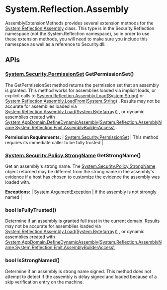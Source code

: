 # System.Reflection.Assembly

AssemblyExtensionMethods provides several extension methods for the [System.Reflection.Assembly](http://msdn.microsoft.com/en-us/library/system.reflection.assembly.aspx) class. This type is in the Security.Reflection namespace (not the System.Reflection namespace), so in order to use these extension methods, you will need to make sure you include this namespace as well as a reference to Security.dll. 

## APIs

### [System.Security.PermissionSet](http://msdn.microsoft.com/en-us/library/system.security.permissionset.aspx) GetPermissionSet()

The GetPermissionSet method returns the permission set that an assembly is granted. This method works for assemblies loaded via implicit loads, or explicit calls to [System.Reflection.Assembly.Load(System.String)](http://msdn.microsoft.com/en-us/library/system.reflection.assembly.load.aspx) or [System.Reflection.Assembly.LoadFrom(System.String)](http://msdn.microsoft.com/en-us/library/system.reflection.assembly.loadfrom.aspx) . Results may not be accurate for assemblies loaded via [System.Reflection.Assembly.Load(System.Byte(array))](http://msdn.microsoft.com/en-us/library/system.reflection.assembly.load.aspx) , or dynamic assemblies created with [System.AppDomain.DefineDynamicAssembly(System.Reflection.AssemblyName,System.Reflection.Emit.AssemblyBuilderAccess)](http://msdn.microsoft.com/en-us/library/system.appdomain.definedynamicassembly.aspx) . 

**Permission Requirements:**
| [System.Security.PermissionSet](http://msdn.microsoft.com/en-us/library/system.security.permissionset.aspx) | This method requries its immediate caller to be fully trusted  |


### [System.Security.Policy.StrongName](http://msdn.microsoft.com/en-us/library/system.security.policy.strongname.aspx) GetStrongName()

Get an assembly's strong name. 
The [System.Security.Policy.StrongName](http://msdn.microsoft.com/en-us/library/system.security.policy.strongname.aspx) object returned may be different from the strong name in the assembly's evidence if a host has chosen to customize the evidence the assembly was loaded with. 

**Exceptions:**
| [System.ArgumentException](http://msdn.microsoft.com/en-us/library/system.argumentexception.aspx) | if the assembly is not strongly named  |


### bool IsFullyTrusted()

Determine if an assembly is granted full trust in the current domain. 
Results may not be accurate for assemblies loaded via [System.Reflection.Assembly.Load(System.Byte(array))](http://msdn.microsoft.com/en-us/library/system.reflection.assembly.load.aspx) , or dynamic assemblies created with [System.AppDomain.DefineDynamicAssembly(System.Reflection.AssemblyName,System.Reflection.Emit.AssemblyBuilderAccess)](http://msdn.microsoft.com/en-us/library/system.appdomain.definedynamicassembly.aspx) 


### bool IsStrongNamed()

Determine if an assembly is strong name signed. This method does not attempt to detect if the assembly is delay signed and loaded because of a skip verification entry on the machine. 
